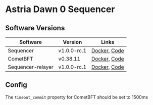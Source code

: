 # Astria Dawn 0 Sequencer

## Software Versions

|  Software  | Version | Links |
|------------|---------|-------|
| Sequencer  | v1.0.0-rc.1  | [Docker](http://ghcr.io/astriaorg/sequencer:1.0.0-rc.1), [Code](https://github.com/astriaorg/astria/tree/sequencer-v1.0.0-rc.1/crates/astria-sequencer) |
| CometBFT   | v0.38.11 | [Docker](http://docker.io/cometbft/cometbft:v0.38.11), [Code](https://github.com/cometbft/cometbft/tree/v0.38.11) |
| Sequencer-relayer | v1.0.0-rc.1 | [Docker](http://ghcr.io/astriaorg/sequencer-relayer:1.0.0-rc.1), [Code](https://github.com/astriaorg/astria/tree/sequencer-relayer-v1.0.0-rc.1/crates/astria-sequencer-relayer) |

## Config

The `timeout_commit` property for CometBFT should be set to 1500ms
